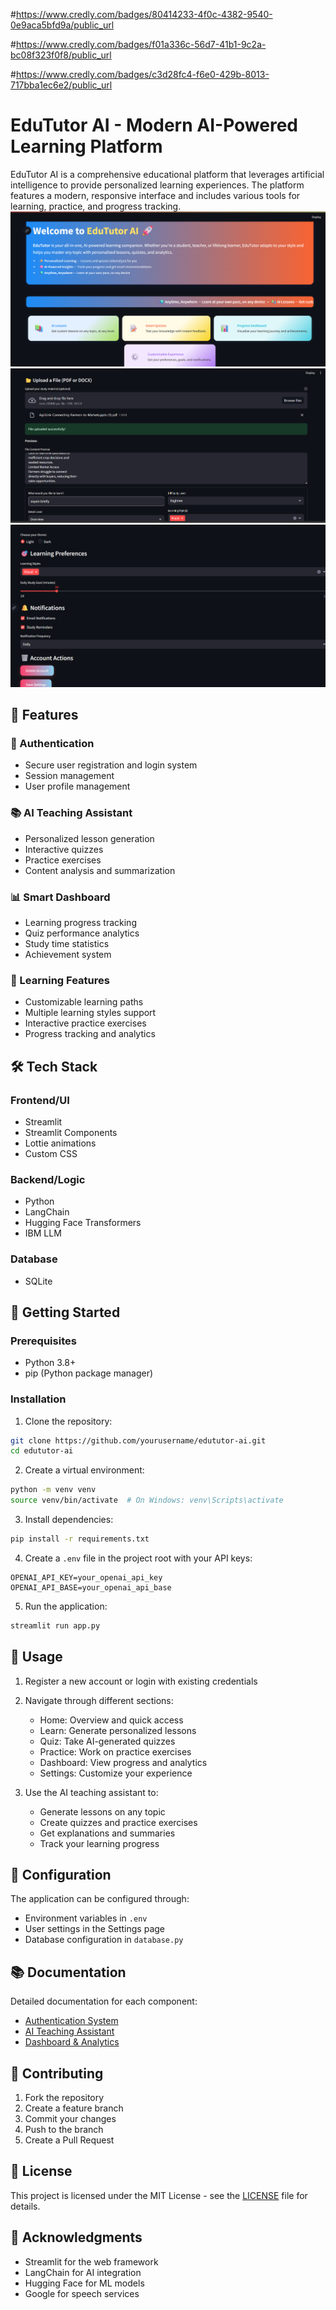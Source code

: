 
#https://www.credly.com/badges/80414233-4f0c-4382-9540-0e9aca5bfd9a/public_url

#https://www.credly.com/badges/f01a336c-56d7-41b1-9c2a-bc08f323f0f8/public_url

#https://www.credly.com/badges/c3d28fc4-f6e0-429b-8013-717bba1ec6e2/public_url

# EduTutor AI - Modern AI-Powered Learning Platform

EduTutor AI is a comprehensive educational platform that leverages artificial intelligence to provide personalized learning experiences. The platform features a modern, responsive interface and includes various tools for learning, practice, and progress tracking.
![image alt](https://github.com/Ujwal11-2003/EduTutor-AI/blob/main/Screenshot%202025-05-18%20194138.png?raw=true)
![image alt](https://github.com/Ujwal11-2003/EduTutor-AI/blob/main/Screenshot%202025-05-18%20194355.png?raw=true)   
![image alt](https://github.com/Ujwal11-2003/EduTutor-AI/blob/main/Screenshot%202025-05-18%20194459.png?raw=true)

## 🌟 Features

### 🔐 Authentication
- Secure user registration and login system
- Session management
- User profile management

### 📚 AI Teaching Assistant
- Personalized lesson generation
- Interactive quizzes
- Practice exercises
- Content analysis and summarization

### 📊 Smart Dashboard
- Learning progress tracking
- Quiz performance analytics
- Study time statistics
- Achievement system

### 🎯 Learning Features
- Customizable learning paths
- Multiple learning styles support
- Interactive practice exercises
- Progress tracking and analytics

## 🛠️ Tech Stack

### Frontend/UI
- Streamlit
- Streamlit Components
- Lottie animations
- Custom CSS

### Backend/Logic
- Python
- LangChain
- Hugging Face Transformers
- IBM LLM

### Database
- SQLite

## 🚀 Getting Started

### Prerequisites
- Python 3.8+
- pip (Python package manager)

### Installation

1. Clone the repository:
```bash
git clone https://github.com/yourusername/edututor-ai.git
cd edututor-ai
```

2. Create a virtual environment:
```bash
python -m venv venv
source venv/bin/activate  # On Windows: venv\Scripts\activate
```

3. Install dependencies:
```bash
pip install -r requirements.txt
```

4. Create a `.env` file in the project root with your API keys:
```
OPENAI_API_KEY=your_openai_api_key
OPENAI_API_BASE=your_openai_api_base
```

5. Run the application:
```bash
streamlit run app.py
```

## 📝 Usage

1. Register a new account or login with existing credentials
2. Navigate through different sections:
   - Home: Overview and quick access
   - Learn: Generate personalized lessons
   - Quiz: Take AI-generated quizzes
   - Practice: Work on practice exercises
   - Dashboard: View progress and analytics
   - Settings: Customize your experience

3. Use the AI teaching assistant to:
   - Generate lessons on any topic
   - Create quizzes and practice exercises
   - Get explanations and summaries
   - Track your learning progress

## 🔧 Configuration

The application can be configured through:
- Environment variables in `.env`
- User settings in the Settings page
- Database configuration in `database.py`

## 📚 Documentation

Detailed documentation for each component:
- [Authentication System](docs/auth.md)
- [AI Teaching Assistant](docs/ai_teaching.md)
- [Dashboard & Analytics](docs/dashboard.md)

## 🤝 Contributing

1. Fork the repository
2. Create a feature branch
3. Commit your changes
4. Push to the branch
5. Create a Pull Request

## 📄 License

This project is licensed under the MIT License - see the [LICENSE](LICENSE) file for details.

## 🙏 Acknowledgments

- Streamlit for the web framework
- LangChain for AI integration
- Hugging Face for ML models
- Google for speech services 
